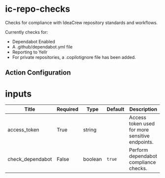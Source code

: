 # ic-repo-checks

Checks for compliance with IdeaCrew repository standards and workflows.

Currently checks for:
* Dependabot Enabled
* A .github/dependabot.yml file
* Reporting to Yellr
* For private repositories, a .copilotignore file has been added.

## Action Configuration

# inputs
| Title | Required | Type | Default| Description |
|-----|-----|-----|-----|-----|
| access_token | True | string |  | Access token used for more sensitive endpoints. |
| check_dependabot | False | boolean | `true` | Perform dependabot compliance checks. |
